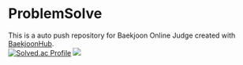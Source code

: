 # ProblemSolve
This is a auto push repository for Baekjoon Online Judge created with [BaekjoonHub](https://github.com/BaekjoonHub/BaekjoonHub).  
[![Solved.ac Profile](http://mazassumnida.wtf/api/v2/generate_badge?boj=nsn04116)](https://solved.ac/nsn04116/)
  <img src="http://mazandi.herokuapp.com/api?handle={nsn04116}&theme=warm"/>

